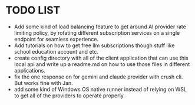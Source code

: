 # TODO LIST

- Add some kind of load balancing feature to get around AI provider rate limiting policy, by rotating different subscription services on a single endpoint for seamless experience. 
- Add tutorials on how to get free llm subscriptions though stuff like school education account and etc. 
- create config directory with all of the client application that can use this local api and write up a readme.md on how to use those files in different applications.
- fix the one response on for gemini and claude provider with crush cli. But works fine with Jan. 
- add some kind of Windows OS native runner instead of relying on WSL to get all of the providers to operate properly. 